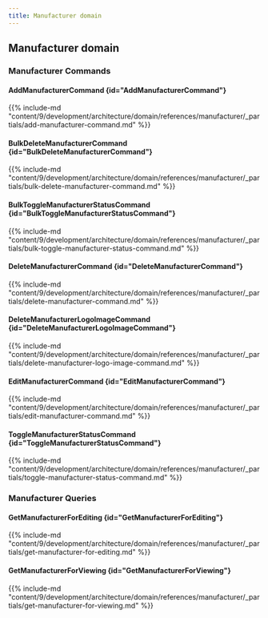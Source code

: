 ```yaml
---
title: Manufacturer domain
---
```


## Manufacturer domain

### Manufacturer Commands

#### AddManufacturerCommand {id="AddManufacturerCommand"}

{{%  include-md "content/9/development/architecture/domain/references/manufacturer/_partials/add-manufacturer-command.md" %}}
#### BulkDeleteManufacturerCommand {id="BulkDeleteManufacturerCommand"}

{{%  include-md "content/9/development/architecture/domain/references/manufacturer/_partials/bulk-delete-manufacturer-command.md" %}}
#### BulkToggleManufacturerStatusCommand {id="BulkToggleManufacturerStatusCommand"}

{{%  include-md "content/9/development/architecture/domain/references/manufacturer/_partials/bulk-toggle-manufacturer-status-command.md" %}}
#### DeleteManufacturerCommand {id="DeleteManufacturerCommand"}

{{%  include-md "content/9/development/architecture/domain/references/manufacturer/_partials/delete-manufacturer-command.md" %}}
#### DeleteManufacturerLogoImageCommand {id="DeleteManufacturerLogoImageCommand"}

{{%  include-md "content/9/development/architecture/domain/references/manufacturer/_partials/delete-manufacturer-logo-image-command.md" %}}
#### EditManufacturerCommand {id="EditManufacturerCommand"}

{{%  include-md "content/9/development/architecture/domain/references/manufacturer/_partials/edit-manufacturer-command.md" %}}
#### ToggleManufacturerStatusCommand {id="ToggleManufacturerStatusCommand"}

{{%  include-md "content/9/development/architecture/domain/references/manufacturer/_partials/toggle-manufacturer-status-command.md" %}}

### Manufacturer Queries

#### GetManufacturerForEditing {id="GetManufacturerForEditing"}

{{%  include-md "content/9/development/architecture/domain/references/manufacturer/_partials/get-manufacturer-for-editing.md" %}}
#### GetManufacturerForViewing {id="GetManufacturerForViewing"}

{{%  include-md "content/9/development/architecture/domain/references/manufacturer/_partials/get-manufacturer-for-viewing.md" %}}
